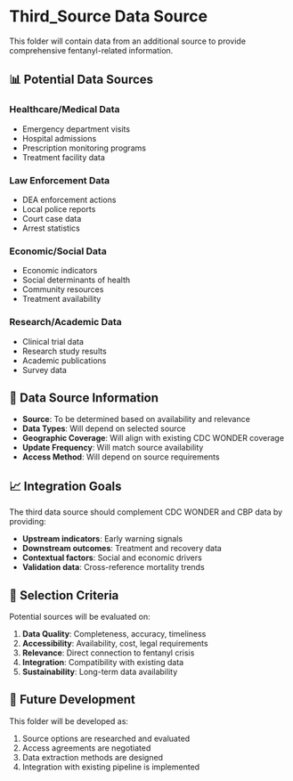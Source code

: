 # Third_Source Data Source

This folder will contain data from an additional source to provide comprehensive fentanyl-related information.

## 📊 Potential Data Sources

### Healthcare/Medical Data
- Emergency department visits
- Hospital admissions
- Prescription monitoring programs
- Treatment facility data

### Law Enforcement Data
- DEA enforcement actions
- Local police reports
- Court case data
- Arrest statistics

### Economic/Social Data
- Economic indicators
- Social determinants of health
- Community resources
- Treatment availability

### Research/Academic Data
- Clinical trial data
- Research study results
- Academic publications
- Survey data

## 🔗 Data Source Information

- **Source**: To be determined based on availability and relevance
- **Data Types**: Will depend on selected source
- **Geographic Coverage**: Will align with existing CDC WONDER coverage
- **Update Frequency**: Will match source availability
- **Access Method**: Will depend on source requirements

## 📈 Integration Goals

The third data source should complement CDC WONDER and CBP data by providing:
- **Upstream indicators**: Early warning signals
- **Downstream outcomes**: Treatment and recovery data
- **Contextual factors**: Social and economic drivers
- **Validation data**: Cross-reference mortality trends

## 🚀 Selection Criteria

Potential sources will be evaluated on:
1. **Data Quality**: Completeness, accuracy, timeliness
2. **Accessibility**: Availability, cost, legal requirements
3. **Relevance**: Direct connection to fentanyl crisis
4. **Integration**: Compatibility with existing data
5. **Sustainability**: Long-term data availability

## 🔄 Future Development

This folder will be developed as:
1. Source options are researched and evaluated
2. Access agreements are negotiated
3. Data extraction methods are designed
4. Integration with existing pipeline is implemented
